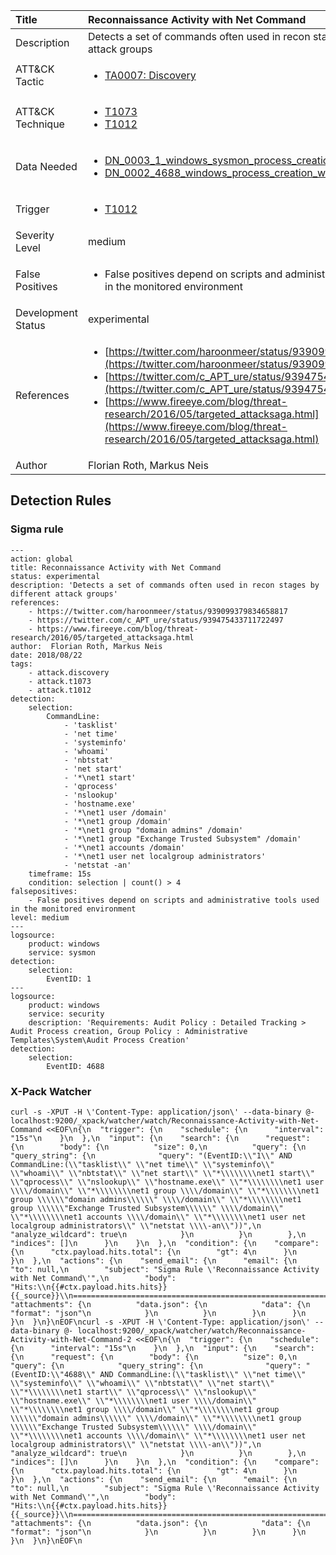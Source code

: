 | Title                | Reconnaissance Activity with Net Command                                                                                                                                                 |
|:---------------------|:------------------------------------------------------------------------------------------------------------------------------------------------------------|
| Description          | Detects a set of commands often used in recon stages by different attack groups                                                                                                                                           |
| ATT&amp;CK Tactic    | <ul><li>[TA0007: Discovery](https://attack.mitre.org/tactics/TA0007)</li></ul>  |
| ATT&amp;CK Technique | <ul><li>[T1073](https://attack.mitre.org/tactics/T1073)</li><li>[T1012](https://attack.mitre.org/tactics/T1012)</li></ul>                             |
| Data Needed          | <ul><li>[DN_0003_1_windows_sysmon_process_creation](../Data_Needed/DN_0003_1_windows_sysmon_process_creation.md)</li><li>[DN_0002_4688_windows_process_creation_with_commandline](../Data_Needed/DN_0002_4688_windows_process_creation_with_commandline.md)</li></ul>                                                         |
| Trigger              | <ul><li>[T1012](../Triggering/T1012.md)</li></ul>  |
| Severity Level       | medium                                                                                                                                                 |
| False Positives      | <ul><li>False positives depend on scripts and administrative tools used in the monitored environment</li></ul>                                                                  |
| Development Status   | experimental                                                                                                                                                |
| References           | <ul><li>[https://twitter.com/haroonmeer/status/939099379834658817](https://twitter.com/haroonmeer/status/939099379834658817)</li><li>[https://twitter.com/c_APT_ure/status/939475433711722497](https://twitter.com/c_APT_ure/status/939475433711722497)</li><li>[https://www.fireeye.com/blog/threat-research/2016/05/targeted_attacksaga.html](https://www.fireeye.com/blog/threat-research/2016/05/targeted_attacksaga.html)</li></ul>                                                          |
| Author               | Florian Roth, Markus Neis                                                                                                                                                |


## Detection Rules

### Sigma rule

```
---
action: global
title: Reconnaissance Activity with Net Command
status: experimental
description: 'Detects a set of commands often used in recon stages by different attack groups' 
references:
    - https://twitter.com/haroonmeer/status/939099379834658817
    - https://twitter.com/c_APT_ure/status/939475433711722497
    - https://www.fireeye.com/blog/threat-research/2016/05/targeted_attacksaga.html
author:  Florian Roth, Markus Neis
date: 2018/08/22
tags:
    - attack.discovery
    - attack.t1073
    - attack.t1012 
detection:
    selection:
        CommandLine: 
            - 'tasklist'
            - 'net time'
            - 'systeminfo'
            - 'whoami'
            - 'nbtstat'
            - 'net start'
            - '*\net1 start'
            - 'qprocess'
            - 'nslookup'
            - 'hostname.exe'
            - '*\net1 user /domain'
            - '*\net1 group /domain'
            - '*\net1 group "domain admins" /domain'
            - '*\net1 group "Exchange Trusted Subsystem" /domain'
            - '*\net1 accounts /domain' 
            - '*\net1 user net localgroup administrators' 
            - 'netstat -an'
    timeframe: 15s 
    condition: selection | count() > 4
falsepositives: 
    - False positives depend on scripts and administrative tools used in the monitored environment
level: medium
---
logsource:
    product: windows
    service: sysmon
detection:
    selection:
        EventID: 1
---
logsource:
    product: windows
    service: security
    description: 'Requirements: Audit Policy : Detailed Tracking > Audit Process creation, Group Policy : Administrative Templates\System\Audit Process Creation'
detection:
    selection:
        EventID: 4688

```








### X-Pack Watcher

```
curl -s -XPUT -H \'Content-Type: application/json\' --data-binary @- localhost:9200/_xpack/watcher/watch/Reconnaissance-Activity-with-Net-Command <<EOF\n{\n  "trigger": {\n    "schedule": {\n      "interval": "15s"\n    }\n  },\n  "input": {\n    "search": {\n      "request": {\n        "body": {\n          "size": 0,\n          "query": {\n            "query_string": {\n              "query": "(EventID:\\"1\\" AND CommandLine:(\\"tasklist\\" \\"net time\\" \\"systeminfo\\" \\"whoami\\" \\"nbtstat\\" \\"net start\\" \\"*\\\\\\\\net1 start\\" \\"qprocess\\" \\"nslookup\\" \\"hostname.exe\\" \\"*\\\\\\\\net1 user \\\\/domain\\" \\"*\\\\\\\\net1 group \\\\/domain\\" \\"*\\\\\\\\net1 group \\\\\\"domain admins\\\\\\" \\\\/domain\\" \\"*\\\\\\\\net1 group \\\\\\"Exchange Trusted Subsystem\\\\\\" \\\\/domain\\" \\"*\\\\\\\\net1 accounts \\\\/domain\\" \\"*\\\\\\\\net1 user net localgroup administrators\\" \\"netstat \\\\-an\\"))",\n              "analyze_wildcard": true\n            }\n          }\n        },\n        "indices": []\n      }\n    }\n  },\n  "condition": {\n    "compare": {\n      "ctx.payload.hits.total": {\n        "gt": 4\n      }\n    }\n  },\n  "actions": {\n    "send_email": {\n      "email": {\n        "to": null,\n        "subject": "Sigma Rule \'Reconnaissance Activity with Net Command\'",\n        "body": "Hits:\\n{{#ctx.payload.hits.hits}}{{_source}}\\n================================================================================\\n{{/ctx.payload.hits.hits}}",\n        "attachments": {\n          "data.json": {\n            "data": {\n              "format": "json"\n            }\n          }\n        }\n      }\n    }\n  }\n}\nEOF\ncurl -s -XPUT -H \'Content-Type: application/json\' --data-binary @- localhost:9200/_xpack/watcher/watch/Reconnaissance-Activity-with-Net-Command-2 <<EOF\n{\n  "trigger": {\n    "schedule": {\n      "interval": "15s"\n    }\n  },\n  "input": {\n    "search": {\n      "request": {\n        "body": {\n          "size": 0,\n          "query": {\n            "query_string": {\n              "query": "(EventID:\\"4688\\" AND CommandLine:(\\"tasklist\\" \\"net time\\" \\"systeminfo\\" \\"whoami\\" \\"nbtstat\\" \\"net start\\" \\"*\\\\\\\\net1 start\\" \\"qprocess\\" \\"nslookup\\" \\"hostname.exe\\" \\"*\\\\\\\\net1 user \\\\/domain\\" \\"*\\\\\\\\net1 group \\\\/domain\\" \\"*\\\\\\\\net1 group \\\\\\"domain admins\\\\\\" \\\\/domain\\" \\"*\\\\\\\\net1 group \\\\\\"Exchange Trusted Subsystem\\\\\\" \\\\/domain\\" \\"*\\\\\\\\net1 accounts \\\\/domain\\" \\"*\\\\\\\\net1 user net localgroup administrators\\" \\"netstat \\\\-an\\"))",\n              "analyze_wildcard": true\n            }\n          }\n        },\n        "indices": []\n      }\n    }\n  },\n  "condition": {\n    "compare": {\n      "ctx.payload.hits.total": {\n        "gt": 4\n      }\n    }\n  },\n  "actions": {\n    "send_email": {\n      "email": {\n        "to": null,\n        "subject": "Sigma Rule \'Reconnaissance Activity with Net Command\'",\n        "body": "Hits:\\n{{#ctx.payload.hits.hits}}{{_source}}\\n================================================================================\\n{{/ctx.payload.hits.hits}}",\n        "attachments": {\n          "data.json": {\n            "data": {\n              "format": "json"\n            }\n          }\n        }\n      }\n    }\n  }\n}\nEOF\n
```




